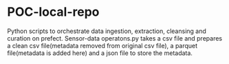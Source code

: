 # POC-local-repo
Python scripts to orchestrate data ingestion, extraction, cleansing and curation on prefect.
Sensor-data operatons.py takes a csv file and prepares a clean csv file(metadata removed from original csv file), a parquet file(metadata is added here) and a json file to store the metadata.
